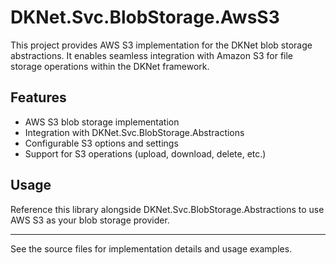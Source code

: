 # DKNet.Svc.BlobStorage.AwsS3

This project provides AWS S3 implementation for the DKNet blob storage abstractions. It enables seamless integration with Amazon S3 for file storage operations within the DKNet framework.

## Features
- AWS S3 blob storage implementation
- Integration with DKNet.Svc.BlobStorage.Abstractions
- Configurable S3 options and settings
- Support for S3 operations (upload, download, delete, etc.)

## Usage
Reference this library alongside DKNet.Svc.BlobStorage.Abstractions to use AWS S3 as your blob storage provider.

---

See the source files for implementation details and usage examples.